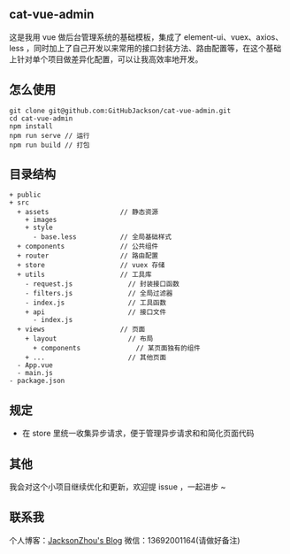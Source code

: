 ## cat-vue-admin
这是我用 vue 做后台管理系统的基础模板，集成了 element-ui、vuex、axios、less ，同时加上了自己开发以来常用的接口封装方法、路由配置等，在这个基础上针对单个项目做差异化配置，可以让我高效率地开发。
## 怎么使用
```
git clone git@github.com:GitHubJackson/cat-vue-admin.git
cd cat-vue-admin
npm install
npm run serve // 运行
npm run build // 打包
```
## 目录结构
```
+ public
+ src
  + assets                  // 静态资源
    + images
    + style
      - base.less           // 全局基础样式
  + components              // 公共组件
  + router                  // 路由配置
  + store                   // vuex 存储
  + utils                   // 工具库
    - request.js              // 封装接口函数
    - filters.js              // 全局过滤器
    - index.js                // 工具函数
    + api                     // 接口文件
      - index.js              
  + views                   // 页面
    + layout                  // 布局
      + components              // 某页面独有的组件
    + ...                     // 其他页面
  - App.vue
  - main.js
- package.json
```
## 规定
- 在 store 里统一收集异步请求，便于管理异步请求和和简化页面代码

## 其他
我会对这个小项目继续优化和更新，欢迎提 issue ，一起进步 ~

## 联系我
个人博客：[JacksonZhou's Blog](http://www.wuyanqin.xyz)
微信：13692001164(请做好备注)

